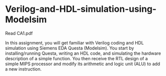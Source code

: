 # Verilog-and-HDL-simulation-using-Modelsim
Read CA1.pdf

In this assignment, you will get familiar with Verilog coding and HDL simulation using
Siemens EDA Questa (Modelsim). You start by installing/running Questa, writing an
HDL code, and simulating the hardware description of a simple function. You then
receive the RTL design of a simple MIPS processor and modify its arithmetic and logic
unit (ALU) to add a new instruction.
